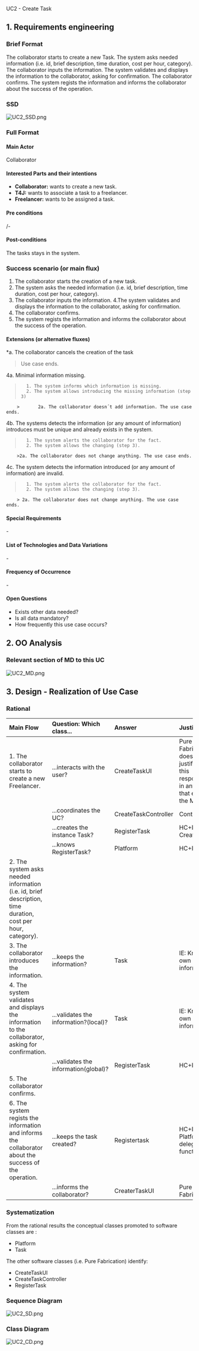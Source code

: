 UC2 - Create Task

## 1. Requirements engineering

### Brief Format


The collaborator starts to create a new Task.
The system asks needed information (i.e. id, brief description, time duration, cost per hour, category).
The collaborator inputs the information.
The system validates and displays the information to the collaborator, asking for confirmation.
The collaborator confirms.
The system regists the information and informs the collaborator about the success of the operation.

### SSD
![UC2_SSD.png](UC2_SSD.png)


### Full Format

#### Main Actor

Collaborator

#### Interested Parts and their intentions
* **Collaborator:** wants to create a new task.
* **T4J:** wants to associate a task to a freelancer.
* **Freelancer:** wants to be assigned a task.


#### Pre conditions
/-

#### Post-conditions
The tasks stays in the system.

### Success scenario  (or main flux)

1. The collaborator starts the creation of a new task.
2. The system asks the needed information (i.e. id, brief description, time duration, cost per hour, category).
3. The collaborator inputs the information.
4.The system validates and displays the information to the collaborator, asking for confirmation.
5. The collaborator confirms.
6. The system regists the information and informs the collaborator about the success of the operation.




#### Extensions (or alternative fluxes)

*a. The collaborator cancels the creation of the task

> Use case ends.

4a. Minimal information missing.
>       1. The system informs which information is missing.
>       2. The system allows introducing the missing information (step 3)
>
        >       2a. The collaborator doesn´t add information. The use case ends.

4b. The systems detects the information (or any amount of information) introduces must be unique and already exists in the system.
>       1. The system alerts the collaborator for the fact.
>       2. The system allows the changing (step 3).
>               
        >2a. The collaborator does not change anything. The use case ends.

4c. The system detects the information introduced (or any amount of information) are invalid.
>       1. The system alerts the collaborator for the fact.
>       2. The system allows the changing (step 3).
>
        > 2a. The collaborator does not change anything. The use case ends.


#### Special Requirements
\-

#### List of Technologies and Data Variations
\-

#### Frequency of Occurrence
\-

#### Open Questions

* Exists other data needed?
* Is all data mandatory?
* How frequently this use case occurs?

## 2. OO Analysis

### Relevant section of MD to this UC

![UC2_MD.png](UC2_MD.png)


## 3. Design - Realization of Use Case

### Rational

| Main Flow | Question: Which class... | Answer | Justification |
|:--------------  |:---------------------- |:----------|:---------------------------- |
| 1. The collaborator starts to create a new Freelancer. | ...interacts with the user? | CreateTaskUI | Pure Fabrication: does not justify gice this responsability in any class that exists in the MD |
|                                                        | ...coordinates the UC? | CreateTaskController | Controller |
|                                                        | ...creates the instance Task? | RegisterTask | HC+LC + Creator |
|                                                        | ...knows RegisterTask? | Platform | HC+LC |
| 2. The system asks needed information (i.e. id, brief description, time duration, cost per hour, category). |  |  |  |  
| 3. The collaborator introduces the information. | ...keeps the information? | Task | IE: Knows his own information |
| 4. The system validates and displays the information to the collaborator, asking for confirmation. | ...validates the information?(local)? | Task  | IE: Knows his own information |  
|                                                                                                    | ...validates the information(global)? | RegisterTask | HC+LC |                                        
| 5. The collaborator confirms. |  |  |  |
| 6. The system regists the information and informs the collaborator about the success of the operation. | ...keeps the task created? | Registertask | HC+LC: Platform delegated functions  |
|                                                                                                       | ...informs the collaborator? | CreaterTaskUI | Pure Fabrication |


### Systematization ##

 From the rational results the conceptual classes promoted to software classes are :

 * Platform
 * Task


 The other software classes (i.e. Pure Fabrication) identify:

 * CreateTaskUI
 * CreateTaskController
 * RegisterTask


###     Sequence Diagram

![UC2_SD.png](UC2_SD.png)


###     Class Diagram

![UC2_CD.png](UC2_CD.png)
